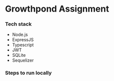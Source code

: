 # Growthpond Assignment

### Tech stack
* Node.js
* ExpressJS
* Typescript
* JWT
* SQLite
* Sequelizer

### Steps to run locally 